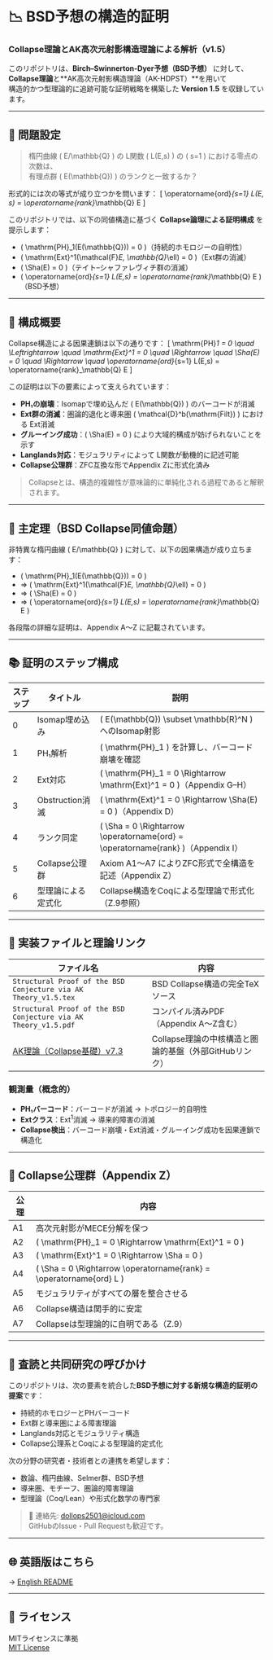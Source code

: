 # 📉 BSD予想の構造的証明  
### Collapse理論とAK高次元射影構造理論による解析（v1.5）

このリポジトリは、**Birch–Swinnerton-Dyer予想（BSD予想）** に対して、  
**Collapse理論**と**AK高次元射影構造理論（AK-HDPST）**を用いて  
構造的かつ型理論的に追跡可能な証明戦略を構築した **Version 1.5** を収録しています。

---

## 🎯 問題設定

> 楕円曲線 \( E/\mathbb{Q} \) の L関数 \( L(E,s) \) の \( s=1 \) における零点の次数は、  
> 有理点群 \( E(\mathbb{Q}) \) のランクと一致するか？

形式的には次の等式が成り立つかを問います：
\[
\operatorname{ord}_{s=1} L(E, s) = \operatorname{rank}_\mathbb{Q} E
\]

このリポジトリでは、以下の同値構造に基づく **Collapse論理による証明構成** を提示します：

- \( \mathrm{PH}_1(E(\mathbb{Q})) = 0 \)（持続的ホモロジーの自明性）
- \( \mathrm{Ext}^1(\mathcal{F}_E, \mathbb{Q}_\ell) = 0 \)（Ext群の消滅）
- \( \Sha(E) = 0 \)（テイト–シャファレヴィチ群の消滅）
- \( \operatorname{ord}_{s=1} L(E,s) = \operatorname{rank}_\mathbb{Q} E \)（BSD予想）

---

## 🧠 構成概要

Collapse構造による因果連鎖は以下の通りです：
\[
\mathrm{PH}_1 = 0 \quad \Leftrightarrow \quad \mathrm{Ext}^1 = 0 \quad \Rightarrow \quad \Sha(E) = 0 \quad \Rightarrow \quad \operatorname{ord}_{s=1} L(E,s) = \operatorname{rank}_\mathbb{Q} E
\]

この証明は以下の要素によって支えられています：

- **PH₁の崩壊**：Isomapで埋め込んだ \( E(\mathbb{Q}) \) のバーコードが消滅
- **Ext群の消滅**：圏論的退化と導来圏 \( \mathcal{D}^b(\mathrm{Filt}) \) における Ext消滅
- **グルーイング成功**：\( \Sha(E) = 0 \) により大域的構成が妨げられないことを示す
- **Langlands対応**：モジュラリティによって L関数が動機的に記述可能
- **Collapse公理群**：ZFC互換な形でAppendix Zに形式化済み

> Collapseとは、構造的複雑性が意味論的に単純化される過程であると解釈されます。

---

## 🔑 主定理（BSD Collapse同値命題）

非特異な楕円曲線 \( E/\mathbb{Q} \) に対して、以下の因果構造が成り立ちます：

- \( \mathrm{PH}_1(E(\mathbb{Q})) = 0 \)
- ⇒ \( \mathrm{Ext}^1(\mathcal{F}_E, \mathbb{Q}_\ell) = 0 \)
- ⇒ \( \Sha(E) = 0 \)
- ⇒ \( \operatorname{ord}_{s=1} L(E,s) = \operatorname{rank}_\mathbb{Q} E \)

各段階の詳細な証明は、Appendix A〜Z に記載されています。

---

## 📚 証明のステップ構成

| ステップ | タイトル | 説明 |
|----------|-----------|------|
| 0 | Isomap埋め込み | \( E(\mathbb{Q}) \subset \mathbb{R}^N \) へのIsomap射影 |
| 1 | PH₁解析 | \( \mathrm{PH}_1 \) を計算し、バーコード崩壊を確認 |
| 2 | Ext対応 | \( \mathrm{PH}_1 = 0 \Rightarrow \mathrm{Ext}^1 = 0 \)（Appendix G–H） |
| 3 | Obstruction消滅 | \( \mathrm{Ext}^1 = 0 \Rightarrow \Sha(E) = 0 \)（Appendix D） |
| 4 | ランク同定 | \( \Sha = 0 \Rightarrow \operatorname{ord} = \operatorname{rank} \)（Appendix I） |
| 5 | Collapse公理群 | Axiom A1〜A7 によりZFC形式で全構造を記述（Appendix Z） |
| 6 | 型理論による定式化 | Collapse構造をCoqによる型理論で形式化（Z.9参照） |

---

## 🔬 実装ファイルと理論リンク

| ファイル名 | 内容 |
|------------|------|
| `Structural Proof of the BSD Conjecture via AK Theory_v1.5.tex` | BSD Collapse構造の完全TeXソース |
| `Structural Proof of the BSD Conjecture via AK Theory_v1.5.pdf` | コンパイル済みPDF（Appendix A～Z含む） |
| [AK理論（Collapse基礎）v7.3](https://github.com/Kobayashi2501/AK-High-Dimensional-Projection-Structural-Theory) | Collapse理論の中核構造と圏論的基盤（外部GitHubリンク） |

### 観測量（概念的）

- **PH₁バーコード**：バーコードが消滅 → トポロジー的自明性
- **Extクラス**：Ext$^1$消滅 → 導来的障害の消滅
- **Collapse検出**：バーコード崩壊・Ext消滅・グルーイング成功を因果連鎖で構造化

---

## 🧩 Collapse公理群（Appendix Z）

| 公理 | 内容 |
|------|------|
| A1 | 高次元射影がMECE分解を保つ |
| A2 | \( \mathrm{PH}_1 = 0 \Rightarrow \mathrm{Ext}^1 = 0 \) |
| A3 | \( \mathrm{Ext}^1 = 0 \Rightarrow \Sha = 0 \) |
| A4 | \( \Sha = 0 \Rightarrow \operatorname{rank} = \operatorname{ord} L \) |
| A5 | モジュラリティがすべての層を整合させる |
| A6 | Collapse構造は関手的に安定 |
| A7 | Collapseは型理論的に自明である（Z.9）

---

## 📢 査読と共同研究の呼びかけ

このリポジトリは、次の要素を統合した**BSD予想に対する新規な構造的証明の提案**です：

- 持続的ホモロジーとPHバーコード
- Ext群と導来圏による障害理論
- Langlands対応とモジュラリティ構造
- Collapse公理系とCoqによる型理論的定式化

次の分野の研究者・技術者との連携を希望します：

- 数論、楕円曲線、Selmer群、BSD予想
- 導来圏、モチーフ、圏論的障害理論
- 型理論（Coq/Lean）や形式化数学の専門家

> 📩 連絡先: [dollops2501@icloud.com](mailto:dollops2501@icloud.com)  
> GitHubのIssue・Pull Requestも歓迎です。

---

## 🌐 英語版はこちら

→ [English README](https://github.com/Kobayashi2501/bsd-collapse-proof-ak-theory/blob/main/README.md)

---

## 📘 ライセンス

MITライセンスに準拠  
[MIT License](https://opensource.org/licenses/MIT)
